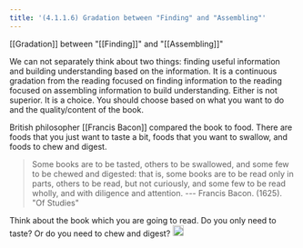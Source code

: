 ```yaml
---
title: '(4.1.1.6) Gradation between "Finding" and "Assembling"'
---
```


[[Gradation]] between "[[Finding]]" and "[[Assembling]]"

We can not separately think about two things: finding useful information and building understanding based on the information. It is a continuous gradation from the reading focused on finding information to the reading focused on assembling information to build understanding. Either is not superior. It is a choice. You should choose based on what you want to do and the quality/content of the book.

British philosopher [[Francis Bacon]] compared the book to food. There are foods that you just want to taste a bit, foods that you want to swallow, and foods to chew and digest.

>  Some books are to be tasted, others to be swallowed, and some few to be chewed and digested: that is, some books are to be read only in parts,  others to be read, but not curiously, and some few to be read wholly,  and with diligence and attention. --- Francis  Bacon. (1625). "Of  Studies"

Think about the book which you are going to read. Do you only need to taste? Or do you need to chew and digest?
<img src='https://scrapbox.io/api/pages/nishio/en/icon' alt='en.icon' height="19.5"/>
